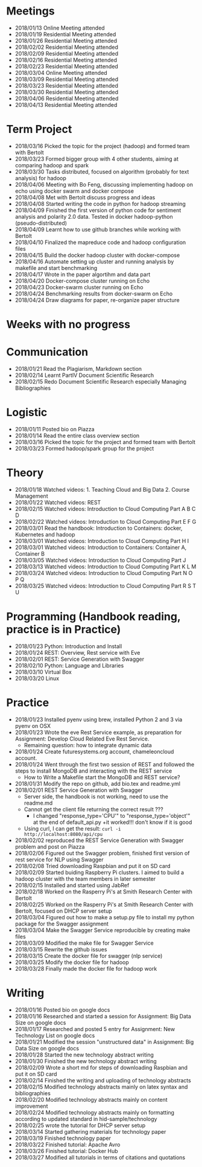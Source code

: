 # Meetings

* 2018/01/13 Online Meeting attended 
* 2018/01/19 Residential Meeting attended 
* 2018/01/26 Residential Meeting attended 
* 2018/02/02 Residential Meeting attended 
* 2018/02/09 Residential Meeting attended 
* 2018/02/16 Residential Meeting attended 
* 2018/02/23 Residential Meeting attended 
* 2018/03/04 Online Meeting attended
* 2018/03/09 Residential Meeting attended
* 2018/03/23 Residential Meeting attended
* 2018/03/30 Residential Meeting attended
* 2018/04/06 Residential Meeting attended
* 2018/04/13 Residential Meeting attended

# Term Project

* 2018/03/16 Picked the topic for the project (hadoop) and formed team with Bertolt
* 2018/03/23 Formed bigger group with 4 other students, aiming at comparing hadoop and spark
* 2018/03/30 Tasks distributed, focused on algorithm (probably for text analysis) for hadoop
* 2018/04/06 Meeting with Bo Feng, discussing implementing hadoop on echo using docker swarm and docker compose
* 2018/04/08 Met with Bertolt discuss progress and ideas
* 2018/04/08 Started writing the code in python for hadoop streaming
* 2018/04/09 Finished the first version of python code for sentiment analysis and polarity 2.0 data. Tested in docker hadoop-python (pseudo-distributed)
* 2018/04/09 Learnt how to use github branches while working with Bertolt
* 2018/04/10 Finalized the mapreduce code and hadoop configuration files
* 2018/04/15 Build the docker hadoop cluster with docker-compose
* 2018/04/16 Automate setting up cluster and running analysis by makefile and start benchmarking
* 2018/04/17 Wrote in the paper algortihm and data part
* 2018/04/20 Docker-compose cluster running on Echo
* 2018/04/23 Docker-swarm cluster running on Echo
* 2018/04/24 Benchmarking results from docker-swarm on Echo
* 2018/04/24 Draw diagrams for paper, re-organize paper structure

# Weeks with no progress

# Communication

* 2018/01/21 Read the Plagiarism, Markdown section 
* 2018/02/14 Learnt PartIV Document Scientific Research
* 2018/02/15 Redo Document Scientific Research especially Managing Bibliographies

# Logistic

* 2018/01/11 Posted bio on Piazza
* 2018/01/14 Read the entire class overview section
* 2018/03/16 Picked the topic for the project and formed team with Bertolt
* 2018/03/23 Formed hadoop/spark group for the project

# Theory

* 2018/01/18 Watched videos: 1. Teaching Cloud and Big Data 2. Course Management
* 2018/01/22 Watched videos: REST
* 2018/02/15 Watched videos: Introduction to Cloud Computing Part A B C D
* 2018/02/22 Watched videos: Introduction to Cloud Computing Part E F G
* 2018/03/01 Read the handbook: Introduction to Containers: docker, Kubernetes and hadoop
* 2018/03/01 Watched videos: Introduction to Cloud Computing Part H I
* 2018/03/01 Watched videos: Introduction to Containers: Container A, Container B
* 2018/03/05 Watched videos: Introduction to Cloud Computing Part J
* 2018/03/13 Watched videos: Introduction to Cloud Computing Part K L M
* 2018/03/24 Watched videos: Introduction to Cloud Computing Part N O P Q 
* 2018/03/25 Watched videos: Introduction to Cloud Computing Part R S T U

# Programming (Handbook reading, practice is in Practice)

* 2018/01/23 Python: Introduction and Install
* 2018/01/24 REST: Overview, Rest service with Eve
* 2018/02/01 REST: Service Generation with Swagger
* 2018/02/10 Python: Language and Libraries
* 2018/03/10 Virtual Box
* 2018/03/20 Linux

# Practice

* 2018/01/23 Installed pyenv using brew, installed Python 2 and 3 via pyenv on OSX
* 2018/01/23 Wrote the eve Rest Service example, as preparation for Assignment: Develop Cloud Related Eve Rest Service.
    + Remaining question: how to integrate dynamic data
* 2018/01/24 Create futuresystems.org account, chameleoncloud account.
* 2018/01/24 Went through the first two session of REST and followed the steps to install MongoDB and interacting with the REST service
	+ How to Write a Makefile start the MongoDB and REST service?
* 2018/01/31 Modify the repo on github, add bio.tex and readme.yml
* 2018/02/01 REST Service Generation with Swagger
    + Server side, the handbook is not working, need to use the readme.md
    + Cannot get the client file returning the correct result ???
        + I changed "response_type='CPU'" to "response_type='object'" at the end of default_api.py
        +it worked!!! don't know if it is good
    + Using curl, I can get the result: ```curl -i http://localhost:8080/api/cpu```
* 2018/02/02 reproduced the REST Service Generation with Swagger problem and post on Piazza
* 2018/02/06 Figured out the Swagger problem, finished first version of rest service for NLP using Swagger
* 2018/02/08 Tried downloading Raspbian and put it on SD card
* 2018/02/09 Started buiding Raspberry Pi clusters. I aimed to build a hadoop cluster with the team members in later semester 
* 2018/02/15 Installed and started using JabRef
* 2018/02/18 Worked on the Rasperry Pi's at Smith Research Center with Bertolt
* 2018/02/25 Worked on the Rasperry Pi's at Smith Research Center with Bertolt, focused on DHCP server setup
* 2018/03/04 Figured out how to make a setup.py file to install my python package for the Swagger assignment
* 2018/03/04 Make the Swagger Service reproducible by creating make files
* 2018/03/09 Modified the make file for Swagger Service
* 2018/03/15 Rewrite the github issues
* 2018/03/15 Create the docker file for swagger (nlp service)
* 2018/03/25 Modify the docker file for hadoop
* 2018/03/28 Finally made the docker file for hadoop work

# Writing

* 2018/01/16 Posted bio on google docs
* 2018/01/16 Researched and started a session for Assignment: Big Data Size on google docs
* 2018/01/17 Researched and posted 5 entry for Assignment: New Technology List on google docs
* 2018/01/21 Modified the session "unstructured data" in Assignment: Big Data Size on google docs
* 2018/01/28 Started the new technology abstract writing
* 2018/01/30 Finished the new technology abstract writing
* 2018/02/09 Wrote a short md for steps of downloading Raspbian and put it on SD card
* 2018/02/14 Finished the writing and uploading of technology abstracts
* 2018/02/15 Modified technology abstracts mainly on latex syntax and bibliographies
* 2018/02/20 Modified technology abstracts mainly on content improvement
* 2018/02/24 Modified technology abstracts mainly on formatting according to updated standard in hid-sample/technology
* 2018/02/25 wrote the tutorial for DHCP server setup
* 2018/03/14 Started gathering materials for technology paper
* 2018/03/19 Finished technology paper
* 2018/03/22 Finished tutorial: Apache Avro
* 2018/03/26 Finished tutorial: Docker Hub
* 2018/03/27 Modified all tutorials in terms of citations and quotations
